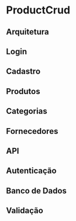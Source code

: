 # ProductCrud

## Arquitetura

## Login

## Cadastro

## Produtos

## Categorias

## Fornecedores

## API

## Autenticação

## Banco de Dados

## Validação
